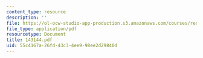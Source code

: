 ```yaml
---
content_type: resource
description: ''
file: https://ol-ocw-studio-app-production.s3.amazonaws.com/courses/res-12-000-evolution-of-physical-oceanography-spring-2007/55c4167a26fd43c34ee998ee2d29840d_143144.pdf
file_type: application/pdf
resourcetype: Document
title: 143144.pdf
uid: 55c4167a-26fd-43c3-4ee9-98ee2d29840d
---
```

